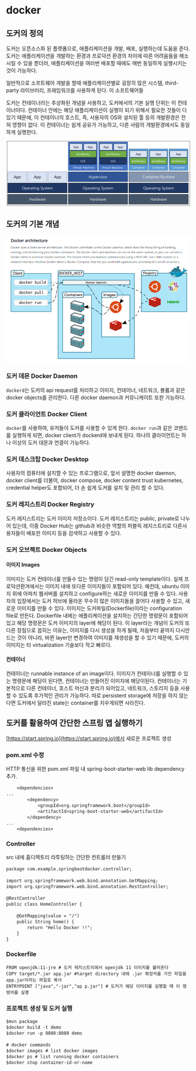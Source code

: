 # docker

## 도커의 정의

도커는 오픈소스화 된 플랫폼으로, 애플리케이션을 개발, 배포, 실행하는데 도움을 준다. 도커는 애플리케이션을 개발하는 환경과 프로덕션 환경의 차이에 따른 어려움들을 해소시킬 수 있을 뿐더러, 애플리케이션을 여러번 배포할 때에도 매번 동일하게 실행시키는 것이 가능하다.

일반적으로 소프트웨어 개발을 할때 애플리케이션별로 굉장히 많은 시스템, third-party 라이브러리, 프래임워크를 사용하게 된다. 이 소프트웨어들

도커는 컨테이너라는 추상화된 개념을 사용하고, 도커에서의 기본 실행 단위는 이 컨테이너이다. 컨테이너 안에는 해당 애플리케이션이 실행이 되기 위해서 필요한 것들이 다 있기 때문에, 이 컨테이너의 호스트, 즉, 사용자의 OS와 설치된 툴 등의 개발환경은 전혀 영향이 없다. 이 컨테이너는 쉽게 공유가 가능하고, 다른 사람의 개발환경에서도 동일하게 실행한다.

![docker-structure](/images/docker-structure.png)

## 도커의 기본 개념
![docker-architecture](/images/docker-architecture.png)
### 도커 데몬 Docker Daemon
`dockerd`는 도커의 api request를 처리하고 이미지, 컨테이너, 네트워크, 볼륨과 같은 docker objects를 관리한다. 다른 docker daemon과 커뮤니케이트 또한 가능하다.

### 도커 클라이언트 Docker Client
`docker`를 사용하여, 유저들이 도커를 사용할 수 있게 한다. `docker run`과 같은 코맨드를 실행하게 되면, docker client가 dockerd에 보내게 된다. 하나의 클라이언트는 하나 이상의 도커 데몬과 연결이 가능하다.

### 도커 데스크탑 Docker Desktop
사용자의 컴퓨터에 설치할 수 있는 프로그램으로, 앞서 설명한 docker daemon, docker client를 더불어, docker compose, docker content trust kubernetes, credential helper도 포함되어, 더 손 쉽게 도커를 설치 및 관리 할 수 있다.

### 도커 레지스트리 Docker Registry
도커 레지스트리는 도커 이미지 저장소이다. 도커 레지스트리는 public, private로 나누어 있는데, 이중 Docker Hub는 github과 비슷한 역할의 퍼블릭 레지스트리로 다른사용자들이 배포한 이미지 등을 검색하고 사용할 수 있다.

### 도커 오브젝트 Docker Objects

#### 이미지 Images
이미지는 도커 컨테이너를 만들수 있는 명령이 담긴 read-only template이다. 실제 프로덕션환겨에서는 이미지 내에 또다른 이미지들이 포함되어 있다. 예컨데, ubuntu 이미지 위에 아파치 웹서버를 설치하고 configure하는 새로운 이미지를 만들 수 있다. 사용자의 입장에서는 도커 허브에 올라온 무수히 많은 이미지들을 끌어다 사용할 수 있고, 새로운 이미지를 만들 수 있다. 
이미지는 도커파일(Dockerfile)이라는 configuration file로 만든다. Dockerfile 내에는 애플리케이션을 설치하는 간단한 명령문이 포함되어 있고 해당 명령문은 도커 이미지의 layer에 해당이 된다. 이 layer라는 개념이 도커의 또다른 장점으로 꼽히는 이유는, 이미지를 다시 생성을 하게 될때, 처음부터 끝까지 다시만드는 것이 아니라, 바뀐 layer만 변경하여 이미지를 재생성을 할 수 있기 때문에, 도커의 이미지는 타 virtualization 기술보다 작고 빠르다.

#### 컨테이너
컨테이너는 runnable instance of an image이다. 이미지가 컨테이너를 실행할 수 있는 명령문에 해당이 된다면, 컨테이너는 만들어진 이미지에 해당이된다. 컨테이너는 기본적으로 다른 컨테이너, 호스트 머신과 분리가 되어있고, 네트워크, 스토리지 등을 사용할 수 있도록 추가적인 관리가 가능하다. 따로 persistent storage에 저장을 하지 않는다면 도커에서 달라진 state는 container를 지우게되면 사라진다.

## 도커를 활용하여 간단한 스프링 앱 실행하기
[https://start.spring.io](https://start.spring.io)에서 새로운 프로젝트 생성
### pom.xml 수정
HTTP 통신을 위한 pom.xml 파일 내 spring-boot-starter-web lib dependency 추가.
```
    <dependencies>
...    
        <dependency>
            <groupId>org.springframework.boot</groupId>
            <artifactId>spring-boot-starter-web</artifactId>
        </dependency>
...
    <dependencies>
```
### Controller
src 내에 홈디렉토리 라투팅하는 간단한 컨트롤러 만들기
```
package com.example.springbootdocker.controller;

import org.springframework.web.bind.annotation.GetMapping;
import org.springframework.web.bind.annotation.RestController;

@RestController
public class HomeController {

    @GetMapping(value = "/")
    public String home() {
        return "Hello Docker !!";
    }
}
```
### Dockerfile
```
FROM openjdk:11-jre # 도커 레지스트리에서 openjdk 11 이미지를 불러온다
COPY target/*.jar app.jar #target directory 내에 .jar 확장자를 가진 파일을 app.jar이라는 파일로 복사
ENTRYPOINT ["java","-jar","ap p.jar"] # 도커가 해당 이미지를 실행할 때 이 명령어를 실행
```
### 프로젝트 생성 및 도커 실행
```
$mvn package
$docker build -t demo
$docker run -p 8080:8080 demo

# docker commands
$docker images # list docker images
$docker ps # list running docker containers
$docker stop container-id-or-name
```

